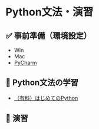 # Python文法・演習

## :white_check_mark: 事前準備（環境設定）

- Win
- Mac
- [PyCharm](https://www.jetbrains.com/ja-jp/pycharm/)

## :blue_book: Python文法の学習

- [（有料）はじめてのPython](https://dotinstall.com/lessons/basic_python_v4)

## :pencil: 演習